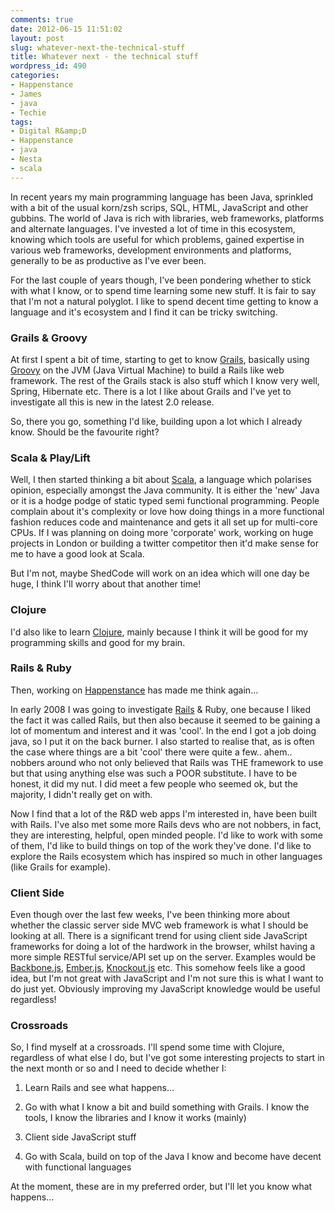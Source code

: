 ```yaml
---
comments: true
date: 2012-06-15 11:51:02
layout: post
slug: whatever-next-the-technical-stuff
title: Whatever next - the technical stuff
wordpress_id: 490
categories:
- Happenstance
- James
- java
- Techie
tags:
- Digital R&amp;D
- Happenstance
- java
- Nesta
- scala
---
```


In recent years my main programming language has been Java, sprinkled with a bit of the usual korn/zsh scrips, SQL, HTML, JavaScript and other gubbins. The world of Java is rich with libraries, web frameworks, platforms and alternate languages. I've invested a lot of time in this ecosystem, knowing which tools are useful for which problems, gained expertise in various web frameworks, development environments and platforms, generally to be as productive as I've ever been.

For the last couple of years though, I've been pondering whether to stick with what I know, or to spend time learning some new stuff. It is fair to say that I'm not a natural polyglot. I like to spend decent time getting to know a language and it's ecosystem and I find it can be tricky switching.


### Grails & Groovy


At first I spent a bit of time, starting to get to know [Grails](http://grails.org), basically using [Groovy](http://groovy.codehaus.org/) on the JVM (Java Virtual Machine) to build a Rails like web framework. The rest of the Grails stack is also stuff which I know very well, Spring, Hibernate etc. There is a lot I like about Grails and I've yet to investigate all this is new in the latest 2.0 release.

So, there you go, something I'd like, building upon a lot which I already know. Should be the favourite right?


### Scala & Play/Lift


Well, I then started thinking a bit about [Scala](http://www.scala-lang.org/), a language which polarises opinion, especially amongst the Java community. It is either the 'new' Java or it is a hodge podge of static typed semi functional programming. People complain about it's complexity or love how doing things in a more functional fashion reduces code and maintenance and gets it all set up for multi-core CPUs. If I was planning on doing more 'corporate' work, working on huge projects in London or building a twitter competitor then it'd make sense for me to have a good look at Scala.

But I'm not, maybe ShedCode will work on an idea which will one day be huge, I think I'll worry about that another time!


### Clojure


I'd also like to learn [Clojure](http://clojure.org/), mainly because I think it will be good for my programming skills and good for my brain.


### Rails & Ruby


Then, working on [Happenstance](http://happenstanceproject.com) has made me think again...

In early 2008 I was going to investigate [Rails](http://rubyonrails.org/) & Ruby, one because I liked the fact it was called Rails, but then also because it seemed to be gaining a lot of momentum and interest and it was 'cool'. In the end I got a job doing java, so I put it on the back burner. I also started to realise that, as is often the case where things are a bit 'cool' there were quite a few.. ahem.. nobbers around who not only believed that Rails was THE framework to use but that using anything else was such a POOR substitute. I have to be honest, it did my nut. I did meet a few people who seemed ok, but the majority, I didn't really get on with.

Now I find that a lot of the R&D web apps I'm interested in, have been built with Rails. I've also met some more Rails devs who are not nobbers, in fact, they are interesting, helpful, open minded people. I'd like to work with some of them, I'd like to build things on top of the work they've done. I'd like to explore the Rails ecosystem which has inspired so much in other languages (like Grails for example).


### Client Side


Even though over the last few weeks, I've been thinking more about whether the classic server side MVC web framework is what I should be looking at all. There is a significant trend for using client side JavaScript frameworks for doing a lot of the hardwork in the browser, whilst having a more simple RESTful service/API set up on the server. Examples would be [Backbone.js](http://documentcloud.github.com/backbone/), [Ember.js](http://emberjs.com/), [Knockout.js](http://knockoutjs.com/) etc. This somehow feels like a good idea, but I'm not great with JavaScript and I'm not sure this is what I want to do just yet. Obviously improving my JavaScript knowledge would be useful regardless!


### Crossroads


So, I find myself at a crossroads. I'll spend some time with Clojure, regardless of what else I do, but I've got some interesting projects to start in the next month or so and I need to decide whether I:



	
  1. Learn Rails and see what happens...

	
  2. Go with what I know a bit and build something with Grails. I know the tools, I know the libraries and I know it works (mainly)

	
  3. Client side JavaScript stuff

	
  4. Go with Scala, build on top of the Java I know and become have decent with functional languages


At the moment, these are in my preferred order, but I'll let you know what happens...
